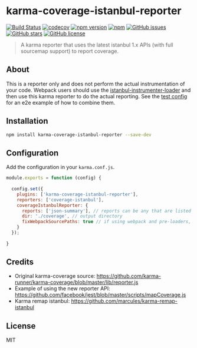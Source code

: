 # karma-coverage-istanbul-reporter
[![Build Status](https://travis-ci.org/mattlewis92/karma-coverage-istanbul-reporter.svg?branch=master)](https://travis-ci.org/mattlewis92/karma-coverage-istanbul-reporter)
[![codecov](https://codecov.io/gh/mattlewis92/karma-coverage-istanbul-reporter/branch/master/graph/badge.svg)](https://codecov.io/gh/mattlewis92/karma-coverage-istanbul-reporter)
[![npm version](https://badge.fury.io/js/karma-coverage-istanbul-reporter.svg)](http://badge.fury.io/js/karma-coverage-istanbul-reporter)
[![npm](https://img.shields.io/npm/dm/karma-coverage-istanbul-reporter.svg)](http://badge.fury.io/js/karma-coverage-istanbul-reporter)
[![GitHub issues](https://img.shields.io/github/issues/mattlewis92/karma-coverage-istanbul-reporter.svg)](https://github.com/mattlewis92/karma-coverage-istanbul-reporter/issues)
[![GitHub stars](https://img.shields.io/github/stars/mattlewis92/karma-coverage-istanbul-reporter.svg)](https://github.com/mattlewis92/karma-coverage-istanbul-reporter/stargazers)
[![GitHub license](https://img.shields.io/badge/license-MIT-blue.svg)](https://raw.githubusercontent.com/mattlewis92/karma-coverage-istanbul-reporter/master/LICENSE)

> A karma reporter that uses the latest istanbul 1.x APIs (with full sourcemap support) to report coverage.

## About
This is a reporter only and does not perform the actual instrumentation of your code. Webpack users should use the [istanbul-instrumenter-loader](https://github.com/deepsweet/istanbul-instrumenter-loader) and then use this karma reporter to do the actual reporting. See the [test config](https://github.com/mattlewis92/karma-coverage-istanbul-reporter/blob/master/test/karma.conf.js) for an e2e example of how to combine them.

## Installation

```bash
npm install karma-coverage-istanbul-reporter --save-dev
```

## Configuration

Add the configuration in your `karma.conf.js`.

```js
module.exports = function (config) {
  
  config.set({
    plugins: ['karma-coverage-istanbul-reporter'],
    reporters: ['coverage-istanbul'],
    coverageIstanbulReporter: {
      reports: ['json-summary'], // reports can be any that are listed here: https://github.com/istanbuljs/istanbul-reports/tree/master/lib
      dir: './coverage', // output directory
      fixWebpackSourcePaths: true // if using webpack and pre-loaders, work around webpack breaking the source path
    }
  });
  
}
```

## Credits
* Original karma-coverage source: https://github.com/karma-runner/karma-coverage/blob/master/lib/reporter.js
* Example of using the new reporter API: https://github.com/facebook/jest/blob/master/scripts/mapCoverage.js
* Karma remap istanbul: https://github.com/marcules/karma-remap-istanbul

## License
MIT
